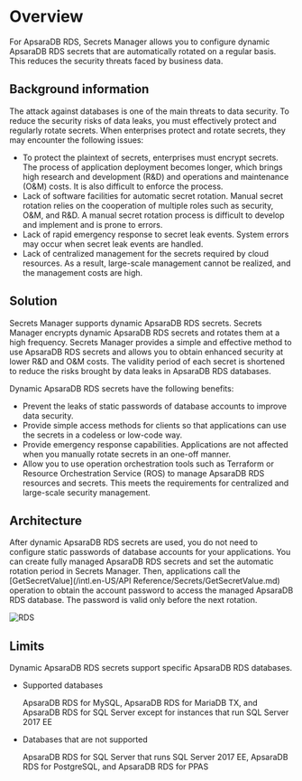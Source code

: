 # Overview

For ApsaraDB RDS, Secrets Manager allows you to configure dynamic ApsaraDB RDS secrets that are automatically rotated on a regular basis. This reduces the security threats faced by business data.

## Background information

The attack against databases is one of the main threats to data security. To reduce the security risks of data leaks, you must effectively protect and regularly rotate secrets. When enterprises protect and rotate secrets, they may encounter the following issues:

-   To protect the plaintext of secrets, enterprises must encrypt secrets. The process of application deployment becomes longer, which brings high research and development \(R&D\) and operations and maintenance \(O&M\) costs. It is also difficult to enforce the process.
-   Lack of software facilities for automatic secret rotation. Manual secret rotation relies on the cooperation of multiple roles such as security, O&M, and R&D. A manual secret rotation process is difficult to develop and implement and is prone to errors.
-   Lack of rapid emergency response to secret leak events. System errors may occur when secret leak events are handled.
-   Lack of centralized management for the secrets required by cloud resources. As a result, large-scale management cannot be realized, and the management costs are high.

## Solution

Secrets Manager supports dynamic ApsaraDB RDS secrets. Secrets Manager encrypts dynamic ApsaraDB RDS secrets and rotates them at a high frequency. Secrets Manager provides a simple and effective method to use ApsaraDB RDS secrets and allows you to obtain enhanced security at lower R&D and O&M costs. The validity period of each secret is shortened to reduce the risks brought by data leaks in ApsaraDB RDS databases.

Dynamic ApsaraDB RDS secrets have the following benefits:

-   Prevent the leaks of static passwords of database accounts to improve data security.
-   Provide simple access methods for clients so that applications can use the secrets in a codeless or low-code way.
-   Provide emergency response capabilities. Applications are not affected when you manually rotate secrets in an one-off manner.
-   Allow you to use operation orchestration tools such as Terraform or Resource Orchestration Service \(ROS\) to manage ApsaraDB RDS resources and secrets. This meets the requirements for centralized and large-scale security management.

## Architecture

After dynamic ApsaraDB RDS secrets are used, you do not need to configure static passwords of database accounts for your applications. You can create fully managed ApsaraDB RDS secrets and set the automatic rotation period in Secrets Manager. Then, applications call the [GetSecretValue](/intl.en-US/API Reference/Secrets/GetSecretValue.md) operation to obtain the account password to access the managed ApsaraDB RDS database. The password is valid only before the next rotation.

![RDS](https://static-aliyun-doc.oss-accelerate.aliyuncs.com/assets/img/en-US/4882590161/p225540.png)

## Limits

Dynamic ApsaraDB RDS secrets support specific ApsaraDB RDS databases.

-   Supported databases

    ApsaraDB RDS for MySQL, ApsaraDB RDS for MariaDB TX, and ApsaraDB RDS for SQL Server except for instances that run SQL Server 2017 EE

-   Databases that are not supported

    ApsaraDB RDS for SQL Server that runs SQL Server 2017 EE, ApsaraDB RDS for PostgreSQL, and ApsaraDB RDS for PPAS


